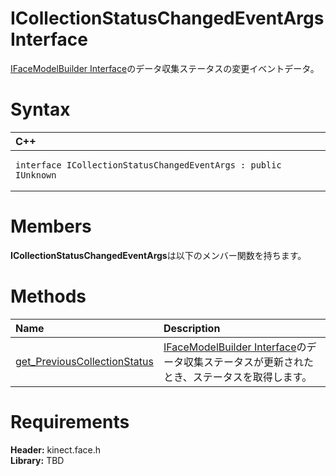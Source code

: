 ICollectionStatusChangedEventArgs Interface  
===========================================  

[IFaceModelBuilder Interface](IFaceModelBuilder_Interface.md)のデータ収集ステータスの変更イベントデータ。 <span id="syntaxSection"></span>

Syntax  
======  

<table>
<colgroup>
<col width="100%" />
</colgroup>
<thead>
<tr class="header">
<th align="left">C++</th>
</tr>
</thead>
<tbody>
<tr class="odd">
<td align="left"><pre><code>interface ICollectionStatusChangedEventArgs : public IUnknown</code></pre></td>
</tr>
</tbody>
</table>

<span id="classMembersSection"></span>

Members  
=======  

**ICollectionStatusChangedEventArgs**は以下のメンバー関数を持ちます。  

<span id="publicmethodsSection"></span>

Methods  
=======  

<table>
<colgroup>
<col width="30%" />
<col width="60%" />
</colgroup>
<thead>
<tr class="header">
<th align="left">Name</th>
<th align="left">Description</th>
</tr>
</thead>
<tbody>
<tr class="odd">
<td align="left"><a href="ICollectionStatusChangedEv/Methods/get_PreviousCollectionStatus.md">get_PreviousCollectionStatus</a></td>
<td align="left"><a href="IFaceModelBuilder_Interface.md">IFaceModelBuilder Interface</a>のデータ収集ステータスが更新されたとき、ステータスを取得します。</td>
</tr>
</tbody>
</table>

<span id="requirements"></span>

Requirements  
============  

**Header:** kinect.face.h  
**Library:** TBD  



<!--Please do not edit the data in the comment block below.-->
<!--
TOCTitle : ICollectionStatusChangedEventArgs Interface
RLTitle : ICollectionStatusChangedEventArgs Interface
KeywordK : ICollectionStatusChangedEventArgs interface, about
HelpPriority : 2
TopicType : apiref
KeywordF : ICollectionStatusChangedEventArgs
KeywordF : Microsoft.Kinect.face.ICollectionStatusChangedEventArgs
KeywordA : T:Microsoft.Kinect.face.ICollectionStatusChangedEventArgs
AssetID : T:Microsoft.Kinect.face.ICollectionStatusChangedEventArgs
Locale : en-us
CommunityContent : 1
APIType : Managed
APILocation : 
APIName : Microsoft.Kinect.face.ICollectionStatusChangedEventArgs
TargetOS : Windows
TopicType : kbSyntax
DevLang : C++
DocSet : K4Wv2
ProjType : K4Wv2Proj
Technology : Kinect for Windows
Product : Kinect for Windows SDK v2
productversion : 20
-->
